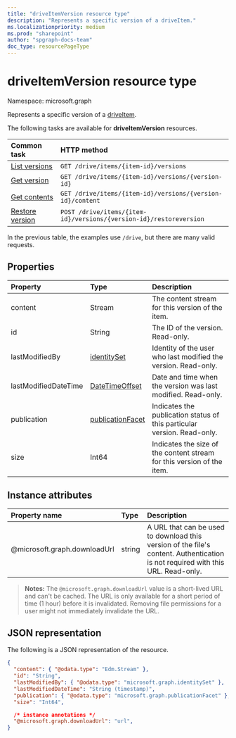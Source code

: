 ```yaml
---
title: "driveItemVersion resource type"
description: "Represents a specific version of a driveItem."
ms.localizationpriority: medium
ms.prod: "sharepoint"
author: "spgraph-docs-team"
doc_type: resourcePageType
---
```


# driveItemVersion resource type

Namespace: microsoft.graph

Represents a specific version of a [driveItem](driveitem.md).

The following tasks are available for **driveItemVersion** resources.

|            Common task             |         HTTP method         |
| :--------------------------------- | :-------------------------- |
| [List versions][version-list]      | `GET /drive/items/{item-id}/versions`  |
| [Get version][version-get]         | `GET /drive/items/{item-id}/versions/{version-id}`     |
| [Get contents][content-get]        | `GET /drive/items/{item-id}/versions/{version-id}/content` |
| [Restore version][version-restore] | `POST /drive/items/{item-id}/versions/{version-id}/restoreversion` |

[version-list]: ../api/driveitem-list-versions.md
[version-get]: ../api/driveitemversion-get.md
[content-get]: ../api/driveitemversion-get-contents.md
[version-restore]: ../api/driveitemversion-restore.md

In the previous table, the examples use `/drive`, but there are many valid requests.

## Properties

|      Property        |                         Type                         |                               Description                               |
| :------------------- | :--------------------------------------------------- | :---------------------------------------------------------------------- |
| content              | Stream                                               | The content stream for this version of the item.                        |
| id                   | String                                               | The ID of the version. Read-only.                                       |
| lastModifiedBy       | [identitySet](../resources/identityset.md)           | Identity of the user who last modified the version. Read-only.          |
| lastModifiedDateTime | [DateTimeOffset](../resources/timestamp.md)          | Date and time when the version was last modified. Read-only.            |
| publication          | [publicationFacet](../resources/publicationfacet.md) | Indicates the publication status of this particular version. Read-only. |
| size                 | Int64                                                | Indicates the size of the content stream for this version of the item.  |


## Instance attributes

| Property name                     | Type   | Description
|:----------------------------------|:-------|:--------------------------------
| @microsoft.graph.downloadUrl      | string | A URL that can be used to download this version of the file's content. Authentication is not required with this URL. Read-only.

>**Notes:**
>The `@microsoft.graph.downloadUrl` value is a short-lived URL and can't be cached. The URL is only available for a short period of time (1 hour) before it is invalidated.
Removing file permissions for a user might not immediately invalidate the URL.

## JSON representation

The following is a JSON representation of the resource.

<!--{
  "blockType": "resource",
  "baseType": "microsoft.graph.baseItemVersion",
  "@odata.type": "microsoft.graph.driveItemVersion",
  "@type.aka": "oneDrive.driveItemVersion"
}-->

```json
{
  "content": { "@odata.type": "Edm.Stream" },
  "id": "String",
  "lastModifiedBy": { "@odata.type": "microsoft.graph.identitySet" },
  "lastModifiedDateTime": "String (timestamp)",
  "publication": { "@odata.type": "microsoft.graph.publicationFacet" },
  "size": "Int64",

  /* instance annotations */
  "@microsoft.graph.downloadUrl": "url",
}
```


<!-- {
  "type": "#page.annotation",
  "description": "The version facet provides information about the properties of a file version.",
  "keywords": "version,versions,version-history,history",
  "section": "documentation",
  "tocPath": "Facets/Version"
} -->
